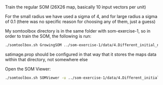 Train the regular SOM (26X26 map, basically 10 input vectors per unit)

For the small radius we have used a sigma of 4, and for large radius a sigma of
0.1 (there was no specific reason for choosing any of them, just a guess)

My somtoolbox directory is in the same folder with som-exercise-1,
so in order to train the SOM, the following is run:

```bash
./somtoolbox.sh GrowingSOM ../som-exercise-1/data/4.Different_initial_neighborhood/1.Regular_SOM/1.\ Small\ Radius/satimage.prop
```

satimage.prop should be configured in that way that it stores the maps data within
that directory, not somewhere else


Open the SOM Viewer:


```bash
./somtoolbox.sh SOMViewer -u ../som-exercise-1/data/4.Different_initial_neighborhood/1.Regular_SOM/1.\ Small\ Radius/satimage_regsom_smallrad.unit.gz -w  ../som-exercise-1/data/4.Different_initial_neighborhood/1.Regular_SOM/1.\ Small\ Radius/satimage_regsom_smallrad.wgt.gz --dw ../som-exercise-1/data/4.Different_initial_neighborhood/1.Regular_SOM/1.\ Small\ Radius/satimage_regsom_smallrad.dwm.gz
```
